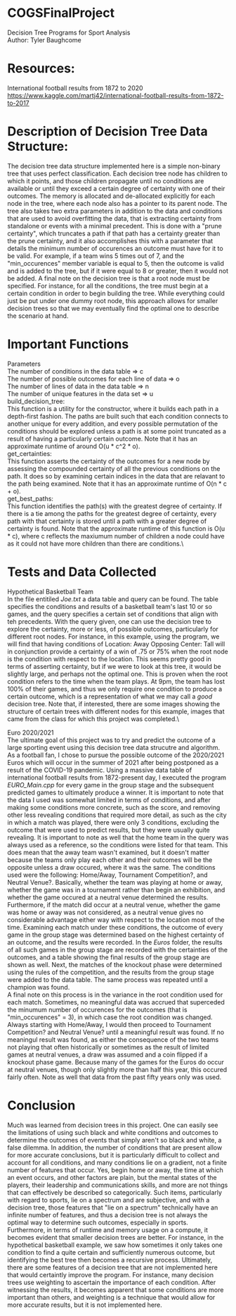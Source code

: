 # COGSFinalProject
Decision Tree Programs for Sport Analysis\
Author: Tyler Baughcome

# Resources: 
International football results from 1872 to 2020
https://www.kaggle.com/martj42/international-football-results-from-1872-to-2017

# Description of Decision Tree Data Structure:
  The decision tree data structure implemented here is a simple non-binary tree that uses perfect classification.
  Each decision tree node has children to which it points, and those children propagate until
  no conditions are available or until they exceed a certain degree of certainty with one of
  their outcomes. The memory is allocated and de-allocated explicitly for each node in the tree,
  where each node also has a pointer to its parent node. The tree also takes two extra parameters
  in addition to the data and conditions that are used to avoid overfitting the data, that is extracting
  certainty from standalone or events with a minimal precedent. This is done with a "prune certainty", which
  truncates a path if that path has a certainty greater than the prune certainty, and it also accomplishes
  this with a parameter that details the minimum number of occurences an outcome must have for it to be valid. 
  For example, if a team wins 5 times out of 7, and the "min_occurences" member variable is equal to 5, then the
  outcome is valid and is added to the tree, but if it were equal to 8 or greater, then it would not be added.
  A final note on the decision tree is that a root node must be specified. For instance, for all the conditions, the
  tree must begin at a certain condition in order to begin building the tree. While everything could just be put under 
  one dummy root node, this approach allows for smaller decision trees so that we may eventually find the optimal one to
  describe the scenario at hand.

# Important Functions
  Parameters\
   The number of conditions in the data table => c\
   The number of possible outcomes for each line of data => o\
   The number of lines of data in the data table => n\
   The number of unique features in the data set => u\
  build_decision_tree:\
    This function is a utility for the constructor, where it builds each path in a depth-first
    fashion. The paths are built such that each condition connects to another unique for every 
    addition, and every possible permutation of the conditions should be explored unless a path
    is at some point truncated as a result of having a particularly certain outcome.
    Note that it has an approximate runtime of around O(u * c^2 * o).\
  get_certainties:\
    This function asserts the certainty of the outcomes for a new node by assessing the compounded
    certainty of all the previous conditions on the path. It does so by examining certain indices in 
    the data that are relavant to the path being examined.
    Note that it has an approximate runtime of O(n * c + o).\
  get_best_paths:\
    This function identifies the path(s) with the greatest degree of certainty. If there is a tie
    among the paths for the greatest degree of certainty, every path with that certainty is stored
    until a path with a greater degree of certainty is found. 
    Note that the approximate runtime of this function is O(u * c), where c reflects the maxiumum
    number of children a node could have as it could not have more children than there are conditions.\
# Tests and Data Collected

Hypothetical Basketball Team\
  In the file entitiled *Joe.txt* a data table and query can be found. The table specifies the conditions
  and results of a basketball team's last 10 or so games, and the query specifies a certain set of conditions
  that align with teh precedents. With the query given, one can use the decision tree to explore the certainty,
  more or less, of possible outcomes, particularly for different root nodes. 
  For instance, in this example, using the program, we will find that having conditions of
  Location: Away 
  Opposing Center: Tall
  will in conjunction provide a certainty of a win of .75 or 75% when the root node is the condition
  with respect to the location. This seems pretty good in terms of asserting certainty, but if we were
  to look at this tree, it would be slightly large, and perhaps not the optimal one.
  This is proven when the root condition refers to the time when the team plays. At 9pm, the team has lost 
  100% of their games, and thus we only require one condition to produce a certain outcome, which is a 
  representation of what we may call a *good* decision tree.
  Note that, if interested, there are some images showing the structure of certain trees with different nodes
  for this example, images that came from the class for which this project was completed.\
  
Euro 2020/2021\
  The ultimate goal of this project was to try and predict the outcome of a large sporting event using this decision
  tree data strucutre and algorithm. As a football fan, I chose to pursue the possible outcome of the 2020/2021 Euros
  which will occur in the summer of 2021 after being postponed as a result of the COVID-19 pandemic. Using a massive data
  table of international football results from 1872-present day, I executed the program *EURO_Main.cpp* for every game in the 
  group stage and the subsequent predicted games to ultimately produce a winner. It is important to note that the data I used was
  somewhat limited in terms of conditions, and after making some conditions more concrete, such as the score, and removing other less
  revealing conditions that required more detail, as such as the city in which a match was played, there were only 3 conditions, excluding
  the outcome that were used to predict results, but they were usually quite revealing. It is important to note as well that the home team
  in the query was always used as a reference, so the conditions were listed for that team. This does mean that the away team wasn't examined, but
  it doesn't matter because the teams only play each other and their outcomes will be the opposite unless a draw occured, where it was the same.
  The conditions used were the following: Home/Away, Tournament Competition?, and Neutral Venue?. Basically, whether the team was playing at home
  or away, whether the game was in a tournament rather than begin an exhibition, and whether the game occured at a neutral venue determined the results.
  Furthermore, if the match did occur at a neutral venue, whether the game was home or away was not considered, as a neutral venue gives no considerable
  advantage either way with respect to the location most of the time. Examining each match under these conditions, the outcome of every game in the group stage
  was determined based on the highest certainty of an outcome, and the results were recorded. In the *Euros* folder, the results of all such games
  in the group stage are recorded with the certainties of the outcomes, and a table showing the final results of the group stage are shown as well.
  Next, the matches of the knockout phase were determined using the rules of the competition, and the results from the group stage were added to 
  the data table. The same process was repeated until a champion was found.\
  A final note on this process is in the variance in the root condition used for each match. Sometimes, no meaningful data was accrued that superceded
  the minumum number of occurences for the outcomes (that is "min_occurences" = 3), in which case the root condition was changed. Always starting with
  Home/Away, I would then proceed to Tournament Competition? and Neutral Venue? until a meaningful result was found. If no meaningul result was found, as
  either the consequence of the two teams not playing that often historically or sometimes as the result of limited games at neutral venues, a draw was assumed
  and a coin flipped if a knockout phase game. Because many of the games for the Euros do occur at neutral venues, though only slightly more than half this year,
  this occured fairly often. Note as well that data from the past fifty years only was used.
# Conclusion
Much was learned from decision trees in this project. One can easily see the limitations of using such black and white conditions and outcomes 
to determine the outcomes of events that simply aren't so black and white, a false dilemma. In addition, the number of conditions that are present
allow for more accurate conclusions, but it is particularly difficult to collect and account for all conditions, and many conditions lie on a gradient, not
a finite number of features that occur. Yes, begin home or away, the time at which an event occurs, and other factors are plain, but the mental states 
of the players, their leadership and communications skills, and more are not things that can effectively be described so categorically. Such items, particularly
with regard to sports, lie on a spectrum and are subjective, and with a decision tree, those features that "lie on a spectrum" technically have an infinite 
number of features, and thus a decision tree is not always the optimal way to determine such outcomes, especially in sports.\
Furthermore, in terms of runtime and memory usage on a compute, it becomes evident that smaller decision trees are better. For instance, in the hypothetical
basketball example, we saw how sometimes it only takes one condition to find a quite certain and sufficiently numerous outcome, but identifying the best tree
then becomes a recursive process. 
Ultimately, there are some features of a decision tree that are not implemented here that would certaintly improve the program. For instance, many decision
trees use weighting to ascertain the importance of each condition. After witnessing the results, it becomes apparent that some conditions are more important
than others, and weighting is a technique that would allow for more accurate results, but it is not implemented here.
  

  
